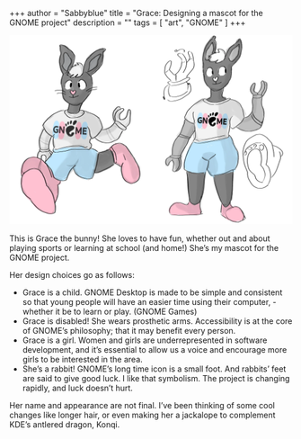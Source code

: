 +++
author = "Sabbyblue"
title = "Grace: Designing a mascot for the GNOME project"
description = ""
tags = [
    "art",
    "GNOME"
]
+++

![](grace.webp)

This is Grace the bunny! She loves to have fun, whether out and about playing sports or learning at school (and home!) She’s my mascot for the GNOME project.

Her design choices go as follows:

- Grace is a child. GNOME Desktop is made to be simple and consistent so that young people will have an easier time using their computer,  -whether it be to learn or play. (GNOME Games)
- Grace is disabled! She wears prosthetic arms. Accessibility is at the core of GNOME’s philosophy; that it may benefit every person.
- Grace is a girl. Women and girls are underrepresented in software development, and it’s essential to allow us a voice and encourage more girls to be interested in the area.
- She’s a rabbit! GNOME’s long time icon is a small foot. And rabbits’ feet are said to give good luck. I like that symbolism. The project is changing rapidly, and luck doesn’t hurt.

Her name and appearance are not final. I’ve been thinking of some cool changes like longer hair, or even making her a jackalope to complement KDE’s antlered dragon, Konqi.
